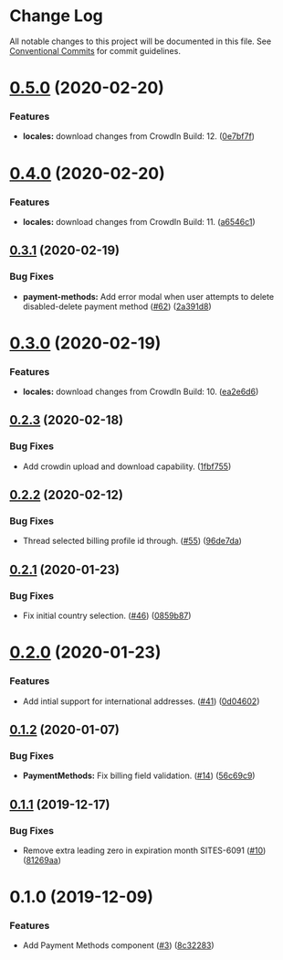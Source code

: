 # Change Log

All notable changes to this project will be documented in this file.
See [Conventional Commits](https://conventionalcommits.org) for commit guidelines.

# [0.5.0](https://git.faithlife.dev/Logos/FaithlifeEquipment/compare/@faithlife/payment-methods@0.4.0...@faithlife/payment-methods@0.5.0) (2020-02-20)


### Features

* **locales:** download changes from CrowdIn Build: 12. ([0e7bf7f](https://git.faithlife.dev/Logos/FaithlifeEquipment/commits/0e7bf7fd323352618ad6e1a88668633a56048ecd))





# [0.4.0](https://git.faithlife.dev/Logos/FaithlifeEquipment/compare/@faithlife/payment-methods@0.3.1...@faithlife/payment-methods@0.4.0) (2020-02-20)


### Features

* **locales:** download changes from CrowdIn Build: 11. ([a6546c1](https://git.faithlife.dev/Logos/FaithlifeEquipment/commits/a6546c12a82d89d425d13425f66182f2cb39ee94))





## [0.3.1](https://git.faithlife.dev/Logos/FaithlifeEquipment/compare/@faithlife/payment-methods@0.3.0...@faithlife/payment-methods@0.3.1) (2020-02-19)


### Bug Fixes

* **payment-methods:** Add error modal when user attempts to delete disabled-delete payment method ([#62](https://git.faithlife.dev/Logos/FaithlifeEquipment/issues/62)) ([2a391d8](https://git.faithlife.dev/Logos/FaithlifeEquipment/commits/2a391d8bacfa062a33abdf324c5d9f8aa80385b4))





# [0.3.0](https://git.faithlife.dev/Logos/FaithlifeEquipment/compare/@faithlife/payment-methods@0.2.3...@faithlife/payment-methods@0.3.0) (2020-02-19)


### Features

* **locales:** download changes from CrowdIn Build: 10. ([ea2e6d6](https://git.faithlife.dev/Logos/FaithlifeEquipment/commits/ea2e6d6b1797f0f5a987ace39428c088a896c8f2))





## [0.2.3](https://git.faithlife.dev/Logos/FaithlifeEquipment/compare/@faithlife/payment-methods@0.2.2...@faithlife/payment-methods@0.2.3) (2020-02-18)


### Bug Fixes

* Add crowdin upload and download capability. ([1fbf755](https://git.faithlife.dev/Logos/FaithlifeEquipment/commits/1fbf7553f81204a200cd14963b6fb2c545592133))





## [0.2.2](https://git.faithlife.dev/Logos/FaithlifeEquipment/compare/@faithlife/payment-methods@0.2.1...@faithlife/payment-methods@0.2.2) (2020-02-12)


### Bug Fixes

* Thread selected billing profile id through. ([#55](https://git.faithlife.dev/Logos/FaithlifeEquipment/issues/55)) ([96de7da](https://git.faithlife.dev/Logos/FaithlifeEquipment/commits/96de7dabd035399b99793109660a06461fe3ac9b))





## [0.2.1](https://git.faithlife.dev/Logos/FaithlifeEquipment/compare/@faithlife/payment-methods@0.2.0...@faithlife/payment-methods@0.2.1) (2020-01-23)


### Bug Fixes

* Fix initial country selection. ([#46](https://git.faithlife.dev/Logos/FaithlifeEquipment/issues/46)) ([0859b87](https://git.faithlife.dev/Logos/FaithlifeEquipment/commits/0859b87472716d92562b1175e34810a3d8c8f966))





# [0.2.0](https://git.faithlife.dev/Logos/FaithlifeEquipment/compare/@faithlife/payment-methods@0.1.2...@faithlife/payment-methods@0.2.0) (2020-01-23)


### Features

* Add intial support for international addresses. ([#41](https://git.faithlife.dev/Logos/FaithlifeEquipment/issues/41)) ([0d04602](https://git.faithlife.dev/Logos/FaithlifeEquipment/commits/0d04602b3c4eb6f8cdef47a662e7d2a18cb08731))





## [0.1.2](https://git.faithlife.dev/Logos/FaithlifeEquipment/compare/@faithlife/payment-methods@0.1.1...@faithlife/payment-methods@0.1.2) (2020-01-07)


### Bug Fixes

* **PaymentMethods:** Fix billing field validation. ([#14](https://git.faithlife.dev/Logos/FaithlifeEquipment/issues/14)) ([56c69c9](https://git.faithlife.dev/Logos/FaithlifeEquipment/commits/56c69c9964531b1fc7b5838e3968b37de3886cb4))





## [0.1.1](https://git.faithlife.dev/Logos/FaithlifeEquipment/compare/@faithlife/payment-methods@0.1.0...@faithlife/payment-methods@0.1.1) (2019-12-17)


### Bug Fixes

* Remove extra leading zero in expiration month SITES-6091 ([#10](https://git.faithlife.dev/Logos/FaithlifeEquipment/issues/10)) ([81269aa](https://git.faithlife.dev/Logos/FaithlifeEquipment/commits/81269aae4659d03572444415ff9fa2e40b6ae9f8))





# 0.1.0 (2019-12-09)


### Features

* Add Payment Methods component  ([#3](https://git.faithlife.dev/Logos/FaithlifeEquipment/issues/3)) ([8c32283](https://git.faithlife.dev/Logos/FaithlifeEquipment/commits/8c32283a0881f2656180a64af945fd37e992dab4))
